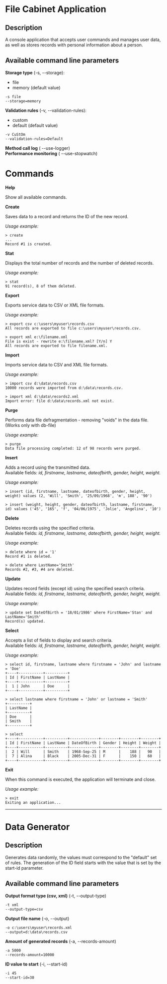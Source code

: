 # File Cabinet Application
## Description

A console application that accepts user commands and manages user data, as well as stores records with personal information about a person.

## Available command line parameters

**Storage type** (-s, --storage):
- file
- memory (default value)
```
-s file
--storage=memory
```
**Validation rules** (-v, --validation-rules):
- custom
- default (default value)
```
-v CuStOm
--validation-rules=Default
```
**Method call log** ( --use-logger)  
**Performance monitoring** ( --use-stopwatch)

# Commands

**Help**

Show all available commands.

**Create**

Saves data to a record and returns the ID of the new record.

*Usage example:*
```
> create
...
Record #1 is created.
```
**Stat**

Displays the total number of records and the number of deleted records.

*Usage example:*
```
> stat
91 record(s), 8 of them deleted.
```
**Export**

Exports service data to CSV or XML file formats.

*Usage example:*
```
> export csv c:\users\myuser\records.csv
All records are exported to file c:\users\myuser\records.csv.

> export xml e:\filename.xml
File is exist - rewrite e:\filename.xml? [Y/n] Y
All records are exported to file filename.xml.
```
**Import**

Imports service data to CSV and XML file formats.

*Usage example:*
```
> import csv d:\data\records.csv
10000 records were imported from d:\data\records.csv.

> import xml d:\data\records2.xml
Import error: file d:\data\records.xml not exist.
```
**Purge**

Performs data file defragmentation - removing "voids" in the data file. (Works only with db-file)

*Usage example:*
```
> purge
Data file processing completed: 12 of 98 records were purged.
```
**Insert**

Adds a record using the transmitted data.   
Available fields: *id, firstname, lastname, dateofbirth, gender, height, weight.*

*Usage example:*
```
> insert (id, firstname, lastname, dateofbirth, gender, height, weight) values (2, 'Will', 'Smith', '25/09/1968', 'm', 188', '90')

> insert (weight, height, gender, dateofbirth, lastname, firstname, id) values ('45', '165', 'f', '04/06/1975', 'Jolie', 'Angelina', '10')
```
**Delete**

Deletes records using the specified criteria.  
Available fields: *id, firstname, lastname, dateofbirth, gender, height, weight.*

*Usage example:*
```
> delete where id = '1'
Record #1 is deleted.

> delete where LastName='Smith'
Records #2, #3, #4 are deleted. 
```
**Update**

Updates record fields (except id) using the specified search criteria.   
Available fields: *id, firstname, lastname, dateofbirth, gender, height, weight.*

*Usage example:*
```
> update set DateOfBirth = '18/01/1986' where FirstName='Stan' and LastName='Smith'
Record(s) updated.
```
**Select**

Accepts a list of fields to display and search criteria.   
Available fields: *id, firstname, lastname, dateofbirth, gender, height, weight.*

*Usage example:*
```
> select id, firstname, lastname where firstname = 'John' and lastname = 'Doe'
+----+-----------+----------+
| Id | FirstName | LastName |
+----+-----------+----------+
|  1 | John      | Doe      |
+----+-----------+----------+

> select lastname where firstname = 'John' or lastname = 'Smith'
+----------+
| LastName |
+----------+
| Doe      |
| Smith    |
+----------+

> select 
+----+-----------+----------+-------------+--------+--------+--------+
| Id | FirstName | LastName | DateOfBirth | Gender | Height | Weight |
+----+-----------+----------+-------------+--------+--------+--------+
|  2 | Will      | Smith    | 1968-Sep-25 | M      |    188 |   90   |
|  7 | Alina     | Black    | 2005-Dec-31 | F      |    150 |   60   |
+----+-----------+----------+-------------+--------+--------+--------+
```
**Exit**

When this command is executed, the application will terminate and close. 

*Usage example:*
```
> exit
Exiting an application...
```

--------------------------------------------------------
# Data Generator
## Description

Generates data randomly, the values must correspond to the "default" set of rules. The generation of the ID field starts with the value that is set by the start-id parameter.
## Available command line parameters

**Output format type (csv, xml)** (-t, --output-type)
```
-t xml
--output-type=csv
```
**Output file name** (-o, --output)
```
-o c:\users\myuser\records.xml
--output=d:\data\records.csv
```
**Amount of generated records** (-a, --records-amount)
```
-a 5000
--records-amount=10000
```
**ID value to start** (-i, --start-id)
```
-i 45
--start-id=30
```
